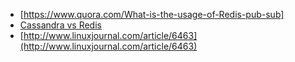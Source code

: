 - [https://www.quora.com/What-is-the-usage-of-Redis-pub-sub]
- [Cassandra vs Redis](https://db-engines.com/en/system/Cassandra;Redis)
- [http://www.linuxjournal.com/article/6463](http://www.linuxjournal.com/article/6463)
